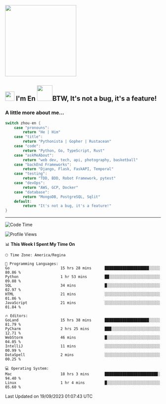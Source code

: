 <img align='center' src="https://media.giphy.com/media/GP1TJJSV4Ys1r64q2A/giphy.gif" width="230">

<h2><img src="https://emojis.slackmojis.com/emojis/images/1531849430/4246/blob-sunglasses.gif?1531849430" width="30"/> I'm En <img src="https://media.giphy.com/media/12oufCB0MyZ1Go/giphy.gif" width="50">BTW, It's not a bug, it's a feature!</h2>


<!-- <img align='right' src="https://media.giphy.com/media/M9gbBd9nbDrOTu1Mqx/giphy.gif" width="230"> -->


### A little more about me... 
<!--
```javascript
const zhou-en = {
    pronouns: "He" | "Him",
    title: "Pythonista" | "Gopher" | "Rustacean",
    code: ["Python", "Go", "Rust", "TypeScript"],
    askMeAbout: ["web dev", "tech", "app dev", "photography"],
    technologies: {
        backEnd: {
            python: ["Django", "Flask", "FaskAPI"],
            go: []
        },
        scraping: ["selenium", "scrapy", "spider"],
        testing: ["Robot Framework"],
        devOps: ["AWS", "Docker", "GCP", "Nginx"],
        databases: ["mongo", "postgresql", "sqlite"],
        misc: ["Firebase", "Heroku"]
    },
    architecture: ["Event Driven Architecture", "Microservices"],
    currentFocus: ["Temporal", "Rust"],
    funFact: "It's not a bug, it's a feature!"
};
```
  -->

```go
switch zhou-en {
    case "pronouns":
        return "He | Him"
    case "title":
        return "Pythonista | Gopher | Rustacean"
    case "code":
        return "Python, Go, TypeScript, Rust"
    case "askMeAbout":
        return "web dev, tech, api, photography, basketball"
    case "backEnd Frameworks":
        return "Django, Flask, FaskAPI, Temporal"
    case "testing":
        return "TDD, BDD, Robot Framework, pytest"
    case "devOps":
        return "AWS, GCP, Docker"
    case "database":
        return "MongoDB, PostgreSQL, Sqlit"
    default:
        return "It's not a bug, it's a feature!"
}
```




---
<!--START_SECTION:waka-->
![Code Time](http://img.shields.io/badge/Code%20Time-948%20hrs%203%20mins-blue)

![Profile Views](http://img.shields.io/badge/Profile%20Views-0-blue)

📊 **This Week I Spent My Time On** 

```text
🕑︎ Time Zone: America/Regina

💬 Programming Languages: 
Go                       15 hrs 28 mins      ████████████████████░░░░░   80.86 % 
Python                   1 hr 53 mins        ██░░░░░░░░░░░░░░░░░░░░░░░   09.88 % 
SQL                      34 mins             █░░░░░░░░░░░░░░░░░░░░░░░░   02.97 % 
HTML                     21 mins             ░░░░░░░░░░░░░░░░░░░░░░░░░   01.86 % 
JavaScript               21 mins             ░░░░░░░░░░░░░░░░░░░░░░░░░   01.84 % 

🔥 Editors: 
GoLand                   15 hrs 38 mins      ████████████████████░░░░░   81.79 % 
PyCharm                  2 hrs 25 mins       ███░░░░░░░░░░░░░░░░░░░░░░   12.71 % 
WebStorm                 46 mins             █░░░░░░░░░░░░░░░░░░░░░░░░   04.05 % 
IntelliJ                 11 mins             ░░░░░░░░░░░░░░░░░░░░░░░░░   00.99 % 
DataSpell                2 mins              ░░░░░░░░░░░░░░░░░░░░░░░░░   00.25 % 

💻 Operating System: 
Mac                      18 hrs 3 mins       ████████████████████████░   94.40 % 
Linux                    1 hr 4 mins         █░░░░░░░░░░░░░░░░░░░░░░░░   05.60 % 
```


 Last Updated on 19/09/2023 01:07:43 UTC
<!--END_SECTION:waka-->
